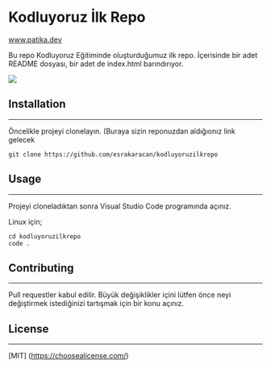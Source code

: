 # Kodluyoruz İlk Repo
www.patika.dev


Bu repo Kodluyoruz Eğitiminde oluşturduğumuz ilk repo. İçerisinde bir adet README dosyası, bir adet de index.html barındırıyor.

![](https://imgyukle.com/f/2022/11/03/JoAd46.png)


## Installation
---
Öncelikle projeyi clonelayın. (Buraya sizin reponuzdan aldığıonız link gelecek

```
git clone https://github.com/esrakaracan/kodluyoruzilkrepo
```


## Usage
---
Projeyi cloneladıktan sonra Visual Studio Code programında açınız.

Linux için;

```
cd kodluyoruzilkrepo
code .
```

## Contributing
---

Pull requestler kabul edilir. Büyük değişiklikler içini lütfen önce neyi değiştirmek istediğinizi tartışmak için bir konu açınız.


## License
---

[MIT] (https://choosealicense.com/)

